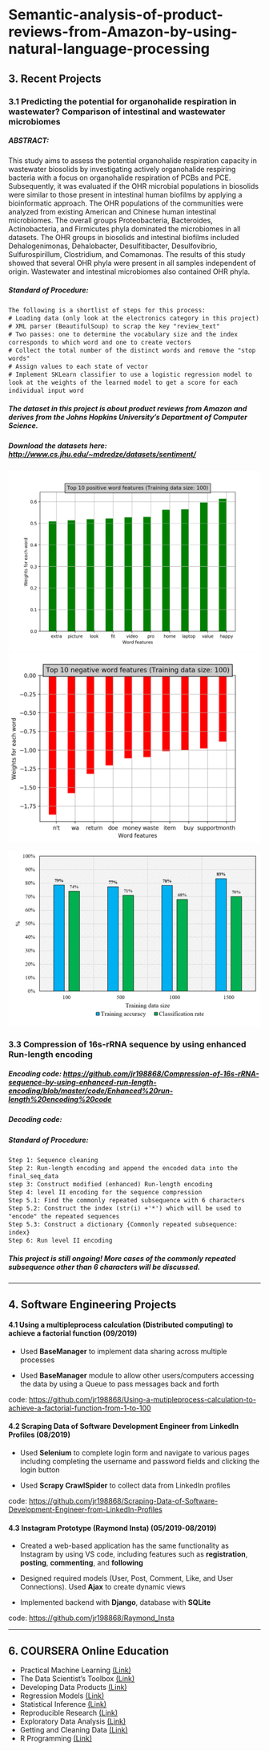 # Semantic-analysis-of-product-reviews-from-Amazon-by-using-natural-language-processing

## 3. Recent Projects

### 3.1 Predicting the potential for organohalide respiration in wastewater? Comparison of intestinal and wastewater microbiomes

##### ABSTRACT:
This study aims to assess the potential organohalide respiration capacity in wastewater biosolids by investigating actively organohalide respiring bacteria with a focus on organohalide respiration of PCBs and PCE. Subsequently, it was evaluated if the OHR microbial populations in biosolids were similar to those present in intestinal human biofilms by applying a bioinformatic approach. The OHR populations of the communities were analyzed from existing American and Chinese human intestinal microbiomes. The overall groups Proteobacteria, Bacteroides, Actinobacteria, and Firmicutes phyla dominated the microbiomes in all datasets. The OHR groups in biosolids and intestinal biofilms included Dehalogenimonas, Dehalobacter, Desulfitibacter, Desulfovibrio, Sulfurospirillum, Clostridium, and Comamonas. The results of this study showed that several OHR phyla were present in all samples independent of origin. Wastewater and intestinal microbiomes also contained OHR phyla. 

##### Standard of Procedure:

	The following is a shortlist of steps for this process:
	# Loading data (only look at the electronics category in this project)
	# XML parser (BeautifulSoup) to scrap the key "review_text"
	# Two passes: one to determine the vocabulary size and the index corresponds to which word and one to create vectors  
	# Collect the total number of the distinct words and remove the "stop words"
	# Assign values to each state of vector
	# Implement SKLearn classifier to use a logistic regression model to look at the weights of the learned model to get a score for each individual input word

	
##### The dataset in this project is about product reviews from Amazon and derives from the Johns Hopkins University’s Department of Computer Science.
##### Download the datasets here: http://www.cs.jhu.edu/~mdredze/datasets/sentiment/

![Screenshot](https://github.com/jr198868/Semantic-analysis-of-product-reviews-from-Amazon-by-using-natural-language-processing/raw/master/pictures/Top_10_positive_word_features.png)
![Screenshot](https://github.com/jr198868/Semantic-analysis-of-product-reviews-from-Amazon-by-using-natural-language-processing/raw/master/pictures/Top_10_negative_word_features.png)

![Screenshot](https://github.com/jr198868//Semantic-analysis-of-product-reviews-from-Amazon-by-using-natural-language-processing/raw/master/pictures/Training_accuracy_vs_Classification_rate.png)


### 3.3 Compression of 16s-rRNA sequence by using enhanced Run-length encoding

##### Encoding code: https://github.com/jr198868/Compression-of-16s-rRNA-sequence-by-using-enhanced-run-length-encoding/blob/master/code/Enhanced%20run-length%20encoding%20code

##### Decoding code:

##### Standard of Procedure:

	Step 1: Sequence cleaning 
	Step 2: Run-length encoding and append the encoded data into the final_seq_data 
	step 3: Construct modified (enhanced) Run-length encoding 
	Step 4: level II encoding for the sequence compression
	Step 5.1: Find the commonly repeated subsequence with 6 characters 
	Step 5.2: Construct the index (str(i) +'*') which will be used to "encode" the repeated sequences
	Step 5.3: Construct a dictionary {Commonly repeated subsequence: index}
	Step 6: Run level II encoding
	

##### This project is still ongoing! More cases of the commonly repeated subsequence other than 6 characters will be discussed.

***
## 4. Software Engineering Projects

#### 4.1 Using a multipleprocess calculation (Distributed computing) to achieve a factorial function (09/2019)

- Used **BaseManager** to implement data sharing across multiple processes

- Used **BaseManager** module to allow other users/computers accessing the data by using a Queue to pass messages back and forth

code: https://github.com/jr198868/Using-a-mutipleprocess-calculation-to-achieve-a-factorial-function-from-1-to-100 

#### 4.2 Scraping Data of Software Development Engineer from LinkedIn Profiles (08/2019)

- Used **Selenium** to complete login form and navigate to various pages including completing the username and password fields and clicking the login button 

- Used **Scrapy CrawlSpider** to collect data from LinkedIn profiles 

code: https://github.com/jr198868/Scraping-Data-of-Software-Development-Engineer-from-LinkedIn-Profiles 

#### 4.3 Instagram Prototype (Raymond Insta) (05/2019-08/2019)

- Created a web-based application has the same functionality as Instagram by using VS code, including features such as **registration**, **posting**, **commenting**, and **following**

- Designed required models (User, Post, Comment, Like, and User Connections). Used <r>**Ajax**<r> to create dynamic views

- Implemented backend with **Django**, database with **SQLite**

code: https://github.com/jr198868/Raymond_Insta 

***
## 6. COURSERA Online Education

- Practical Machine Learning [(Link)](https://www.coursera.org/learn/practical-machine-learning/home/welcome)
- The Data Scientist’s Toolbox [(Link)](https://www.coursera.org/learn/data-scientists-tools/home/welcome)
- Developing Data Products [(Link)](https://www.coursera.org/learn/data-products/home/welcome)
- Regression Models [(Link)](https://www.coursera.org/learn/regression-models/home/welcome)
- Statistical Inference [(Link)](https://www.coursera.org/learn/statistical-inference/home/welcome)
- Reproducible Research [(Link)](https://www.coursera.org/learn/reproducible-research/home/welcome)
- Exploratory Data Analysis [(Link)](https://www.coursera.org/learn/exploratory-data-analysis/home/welcome)
- Getting and Cleaning Data [(Link)](https://www.coursera.org/learn/data-cleaning/home/welcome)
- R Programming [(Link)](https://www.coursera.org/learn/r-programming/home/welcome)





